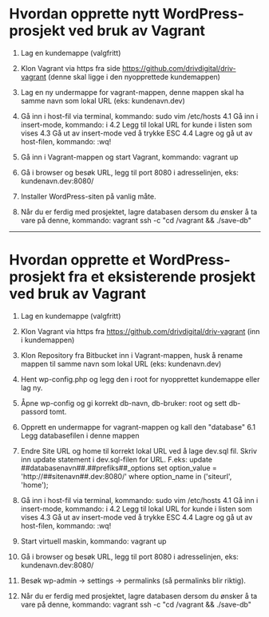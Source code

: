 # Hvordan opprette nytt WordPress-prosjekt ved bruk av Vagrant

1. Lag en kundemappe (valgfritt)

2. Klon Vagrant via https fra side https://github.com/drivdigital/driv-vagrant (denne skal ligge i den nyopprettede kundemappen)

3. Lag en ny undermappe for vagrant-mappen, denne mappen skal ha samme navn som lokal URL (eks: kundenavn.dev)

4. Gå inn i host-fil via terminal, kommando: sudo vim /etc/hosts
  4.1 Gå inn i insert-mode, kommando: i
  4.2 Legg til lokal URL for kunde i listen som vises
  4.3 Gå ut av insert-mode ved å trykke ESC
  4.4 Lagre og gå ut av host-filen, kommando: :wq!

5. Gå inn i Vagrant-mappen og start Vagrant, kommando: vagrant up

6. Gå i browser og besøk URL, legg til port 8080 i adresselinjen, eks: kundenavn.dev:8080/

7. Installer WordPress-siten på vanlig måte.

8. Når du er ferdig med prosjektet, lagre databasen dersom du ønsker å ta vare på denne, kommando: vagrant ssh -c "cd /vagrant && ./save-db"


---------------------------------------------------------------------------------


# Hvordan opprette et WordPress-prosjekt fra et eksisterende prosjekt ved bruk av Vagrant

1. Lag en kundemappe (valgfritt)

2. Klon Vagrant via https fra https://github.com/drivdigital/driv-vagrant (inn i kundemappen)

3. Klon Repository fra Bitbucket inn i Vagrant-mappen, husk å rename mappen til samme navn som lokal URL (eks: kundenavn.dev)

4. Hent wp-config.php og legg den i root for nyopprettet kundemappe eller lag ny.

5. Åpne wp-config og gi korrekt db-navn, db-bruker: root og sett db-passord tomt.

6. Opprett en undermappe for vagrant-mappen og kall den "database"
  6.1 Legg databasefilen i denne mappen

7. Endre Site URL og home til korrekt lokal URL ved å lage dev.sql fil. Skriv inn update statement i dev.sql-filen for URL. F.eks:
  update ##databasenavn##.##prefiks##_options set option_value = 'http://##sitenavn##.dev:8080/' where option_name in ('siteurl', 'home');

8. Gå inn i host-fil via terminal, kommando: sudo vim /etc/hosts
  4.1 Gå inn i insert-mode, kommando: i
  4.2 Legg til lokal URL for kunde i listen som vises
  4.3 Gå ut av insert-mode ved å trykke ESC
  4.4 Lagre og gå ut av host-filen, kommando: :wq!

9. Start virtuell maskin, kommando: vagrant up

10. Gå i browser og besøk URL, legg til port 8080 i adresselinjen, eks: kundenavn.dev:8080/

11. Besøk wp-admin -> settings -> permalinks (så permalinks blir riktig).

12. Når du er ferdig med prosjektet, lagre databasen dersom du ønsker å ta vare på denne, kommando: vagrant ssh -c "cd /vagrant && ./save-db"
